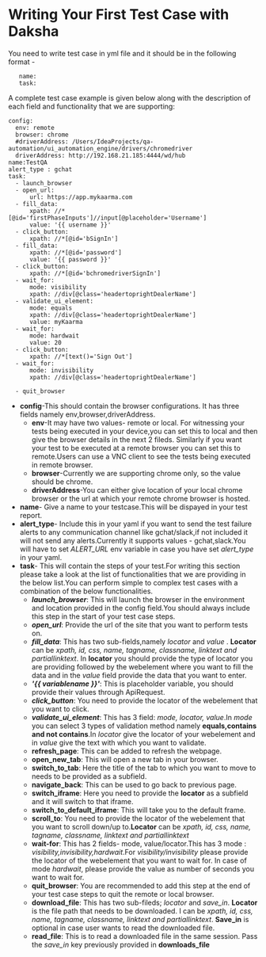 # Writing Your First Test Case with Daksha

You need to write test case in yml file and it should be in the following format -
```config:
   name:
   task:
   ```
A complete test case example is given below along with the description of each field and functionality that we are supporting:

```
config:
  env: remote
  browser: chrome
  #driverAddress: /Users/IdeaProjects/qa-automation/ui_automation_engine/drivers/chromedriver
  driverAddress: http://192.168.21.185:4444/wd/hub
name:TestQA
alert_type : gchat
task:
  - launch_browser
  - open_url:
      url: https://app.mykaarma.com
  - fill_data:
      xpath: //*[@id='firstPhaseInputs']//input[@placeholder='Username'] 
      value: '{{ username }}'
  - click_button:
      xpath: //*[@id='bSignIn']
  - fill_data:
      xpath: //*[@id='password']
      value: '{{ password }}'
  - click_button:
      xpath: //*[@id='bchromedriverSignIn']
  - wait_for:
      mode: visibility
      xpath: //div[@class='headertoprightDealerName']
  - validate_ui_element:
      mode: equals
      xpath: //div[@class='headertoprightDealerName']
      value: myKaarma
  - wait_for:
      mode: hardwait
      value: 20
  - click_button:
      xpath: //*[text()='Sign Out']
  - wait_for:
      mode: invisibility
      xpath: //div[@class='headertoprightDealerName']

  - quit_browser 
  ```

  
 * **config**-This should contain the browser configurations. It has three fields namely env,browser,driverAddress. 
   * **env**-It may have two values- remote or local. For witnessing your tests being executed in your device,you can set this to local and then give the browser details in the next 2 fileds. Similarly if you want your test to be executed at a remote browser you can set this to remote.Users can use a VNC client to see the tests being executed in remote browser.
   * **browser**-Currently we are supporting chrome only, so the value should be chrome.
   * **driverAddress**-You can either give location of your local chrome browser or the url at which your remote chrome browser is hosted.
 * **name**- Give a name to your testcase.This will be dispayed in your test report.
 * **alert_type**- Include this in your yaml if you want to send the test failure alerts to any communication channel like gchat/slack,if not included it will not send any alerts.Currently it supports values - gchat,slack.You will have to set *ALERT_URL* env variable in case you have set *alert_type* in your yaml.
 * **task**- This will contain the steps of your test.For writing this section please take a look at the list of functionalities that we are providing in the below list.You can perform simple to complex test cases with a combination of the below functionalities.
   * ***launch_browser***: This will launch the browser in the environment and location provided in the config field.You should always include this step in the start of your test case steps.
   * ***open_url***: Provide the url of the site that you want to perform tests on.
   * ***fill_data***: This has two sub-fields,namely *locator* and *value* . **Locator** can be *xpath, id, css, name, tagname, classname, linktext and partiallinktext*. In **locator** you should provide the type of locator you are providing followed by the  webelement where you want to fill the data and in the *value* field provide the data that you want to enter.
   * ***'{{ variablename }}'***: This is placeholder variable, you should provide their values through ApiRequest.
   * ***click_button***: You need to provide the locator of the webelement that you want to click.
   * ***validate_ui_element***: This has 3 field: *mode, locator, value*.In *mode* you can select 3 types of validation method namely **equals,contains and not contains**.In *locator* give the locator of your webelement and in *value* give the text with which you want to validate.
   * **refresh_page**: This can be added to refresh the webpage.
   * **open_new_tab**: This will open a new tab in your browser.
   * **switch_to_tab**: Here the title of the tab to which you want to move to needs to be provided as a subfield.
   * **navigate_back**: This can be used to go back to previous page.
   * **switch_iframe**:  Here you need to provide the **locator** as a subfield and it will switch to that iframe.
   * **switch_to_default_iframe**: This will take you to the default frame.
   * **scroll_to**:  You need to provide the locator of the webelement that you want to scroll down/up to.**Locator** can be *xpath, id, css, name, tagname, classname, linktext and partiallinktext*
   * **wait-for**: This has 2 fields- mode, value/locator.This has 3 mode : *visibility,invisibility,hardwait*.For *visibility/invisibility* please provide the locator of the webelement that you want to wait for. In case of mode *hardwait*, please provide the value as number of seconds you want to wait for.
   * **quit_browser**: You are recommended to add this step at the end of your test case steps to quit the remote or local browser.
   * **download_file**: This has two sub-fileds; *locator* and *save_in*. **Locator** is the file path that needs to be downloaded. I can be *xpath, id, css, name, tagname, classname, linktext and partiallinktext*. **Save_in** is optional in case user wants to read the downloaded file.
   * **read_file**: This is to read a downloaded file in the same session. Pass the *save_in* key previously provided in **downloads_file**
   



 
  
